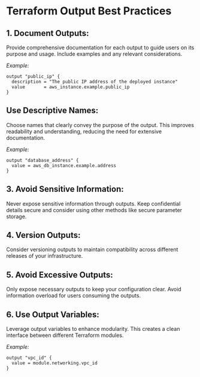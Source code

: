 # Terraform Output Best Practices

## 1. Document Outputs:

Provide comprehensive documentation for each output to guide users on its purpose and usage. Include examples and any relevant considerations.

*Example:*

```hcl
output "public_ip" {
  description = "The public IP address of the deployed instance"
  value       = aws_instance.example.public_ip
}
```

## Use Descriptive Names:

Choose names that clearly convey the purpose of the output. This improves readability and understanding, reducing the need for extensive documentation.

*Example:* 

```hcl
output "database_address" {
  value = aws_db_instance.example.address
}
```

## 3. Avoid Sensitive Information:

Never expose sensitive information through outputs. Keep confidential details secure and consider using other methods like secure parameter storage.

## 4. Version Outputs:

Consider versioning outputs to maintain compatibility across different releases of your infrastructure.

## 5. Avoid Excessive Outputs:

Only expose necessary outputs to keep your configuration clear. Avoid information overload for users consuming the outputs.

## 6. Use Output Variables:

Leverage output variables to enhance modularity. This creates a clean interface between different Terraform modules.

*Example:* 

```hcl
output "vpc_id" {
  value = module.networking.vpc_id
}
```













